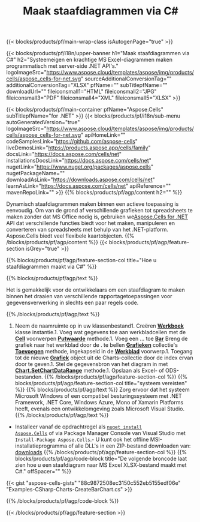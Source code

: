 ﻿---
title: Maak staafdiagrammen via C#
url: /nl/net/create-bar-chart/
description: C# Voorbeeldcode voor het maken van staafdiagrammen naar Excel met .NET Bibliotheek. Gebruik deze code voor het maken van een staafdiagram naar MS Excel binnen VB.NET, Asp.NET of een op .NET gebaseerde toepassing.
---
{{< blocks/products/pf/main-wrap-class isAutogenPage="true" >}}

{{< blocks/products/pf/i18n/upper-banner h1="Maak staafdiagrammen via C#" h2="Systeemeigen en krachtige MS Excel-diagrammen maken programmatisch met server-side .NET API\'s." logoImageSrc="https://www.aspose.cloud/templates/aspose/img/products/cells/aspose_cells-for-net.svg" sourceAdditionalConversionTag="" additionalConversionTag="XLSX" pfName="" subTitlepfName="" downloadUrl="" fileiconsmall1="HTML" fileiconsmall2="JPG" fileiconsmall3="PDF" fileiconsmall4="XML" fileiconsmall5="XLSX" >}}

{{< blocks/products/pf/main-container pfName="Aspose.Cells" subTitlepfName="for .NET" >}}
{{< blocks/products/pf/i18n/sub-menu autoGeneratedVersion="true" logoImageSrc="https://www.aspose.cloud/templates/aspose/img/products/cells/aspose_cells-for-net.svg" apiHomeLink="" codeSamplesLink="https://github.com/aspose-cells" liveDemosLink="https://products.aspose.app/cells/family" docsLink="https://docs.aspose.com/cells/net" installationsDocsLink="https://docs.aspose.com/cells/net" nugetLink="https://www.nuget.org/packages/aspose.cells" nugetPackageName="" downloadAsLink="https://downloads.aspose.com/cells/net" learnAsLink="https://docs.aspose.com/cells/net" apiReference="" mavenRepoLink="" >}}
{{% blocks/products/pf/agp/content h2="" %}}

Dynamisch staafdiagrammen maken binnen een actieve toepassing is eenvoudig. Om van de grond af verschillende grafieken tot spreadsheets te maken zonder dat MS Office nodig is, gebruiken we[Aspose.Cells for .NET](https://products.aspose.com/cells/net)  API dat verschillende functies biedt voor het maken, manipuleren en converteren van spreadsheets met behulp van het .NET-platform. Aspose.Cells biedt veel flexibele kaartobjecten.
{{% /blocks/products/pf/agp/content %}}
{{< blocks/products/pf/agp/feature-section isGrey="true" >}}

{{% blocks/products/pf/agp/feature-section-col title="Hoe u staafdiagrammen maakt via C#" %}}

{{% blocks/products/pf/agp/text %}}

Het is gemakkelijk voor de ontwikkelaars om een staafdiagram te maken binnen het draaien van verschillende rapportagetoepassingen voor gegevensverwerking in slechts een paar regels code.

{{% /blocks/products/pf/agp/text %}}

1. Neem de naamruimte op in uw klassenbestand1. Creëren [**Werkboek**](https://apireference.aspose.com/cells/net/aspose.cells/workbook) klasse instantie.1. Voeg wat gegevens toe aan werkbladcellen met de [**Cell**](https://apireference.aspose.com/cells/net/aspose.cells/cell) voorwerpen [**Putwaarde**](https://apireference.aspose.com/cells/net/aspose.cells/cell/methods/putvalue/index) methode.1. Voeg een ... toe [**Bar**](https://apireference.aspose.com/cells/net/aspose.cells.charts/charttype) Breng de grafiek naar het werkblad door de . te bellen [**Grafieken**](https://apireference.aspose.com/cells/net/aspose.cells.charts/chartcollection) collectie's [**Toevoegen**](https://apireference.aspose.com/cells/net/aspose.cells.charts/chartcollection/methods/add) methode, ingekapseld in de [**Werkblad**](https://apireference.aspose.com/cells/net/aspose.cells/worksheet) voorwerp.1. Toegang tot de nieuwe [**Grafiek**](https://apireference.aspose.com/cells/net/aspose.cells.charts/chart) object uit de Charts-collectie door de index ervan door te geven.1. Stel de gegevensbron van het diagram in met [**Chart.SetChartDataRange**](https://https://apireference.aspose.com/cells/net/aspose.cells.charts/chart/methods/setchartdatarange) methode.1. Opslaan als Excel- of ODS-bestanden.
{{% /blocks/products/pf/agp/feature-section-col %}}
{{% blocks/products/pf/agp/feature-section-col title="systeem vereisten" %}}
{{% blocks/products/pf/agp/text %}}
Zorg ervoor dat het systeem Microsoft Windows of een compatibel besturingssysteem met .NET Framework, .NET Core, Windows Azure, Mono of Xamarin Platforms heeft, evenals een ontwikkelomgeving zoals Microsoft Visual Studio.
{{% /blocks/products/pf/agp/text %}}
- Installeer vanaf de opdrachtregel als <code><a href="https://downloads.aspose.com/cells/net">nuget install Aspose.Cells</a></code> of via Package Manager Console van Visual Studio met <code>Install-Package Aspose.Cells</code>.- U kunt ook het offline MSI-installatieprogramma of alle DLL's in een ZIP-bestand downloaden van: <a href="https://downloads.aspose.com/cells/net">downloads</a>
{{% /blocks/products/pf/agp/feature-section-col %}}
{{% blocks/products/pf/agp/code-block title="De volgende broncode laat zien hoe u een staafdiagram naar MS Excel XLSX-bestand maakt met C#." offSpacer="" %}}

{{< gist "aspose-cells-gists" "88c9872508ec3150c552eb5155edf06e" "Examples-CSharp-Charts-CreateBarChart.cs" >}}

{{% /blocks/products/pf/agp/code-block %}}

{{< /blocks/products/pf/agp/feature-section >}}

<!-- aboutfile Starts -->